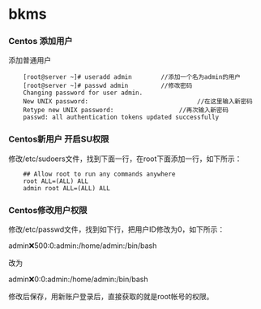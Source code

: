 # bkms

### Centos 添加用户
添加普通用户
```
    [root@server ~]# useradd admin        //添加一个名为admin的用户
    [root@server ~]# passwd admin         //修改密码
    Changing password for user admin.
    New UNIX password:                              //在这里输入新密码
    Retype new UNIX password:                  //再次输入新密码
    passwd: all authentication tokens updated successfully
```

### Centos新用户 开启SU权限

修改/etc/sudoers文件，找到下面一行，在root下面添加一行，如下所示：

```
    ## Allow root to run any commands anywhere
    root ALL=(ALL) ALL
    admin root ALL=(ALL) ALL
```

### Centos修改用户权限

修改/etc/passwd文件，找到如下行，把用户ID修改为0，如下所示：

admin:x:500:0:admin:/home/admin:/bin/bash

改为

admin:x:0:0:admin:/home/admin:/bin/bash

修改后保存，用新账户登录后，直接获取的就是root帐号的权限。